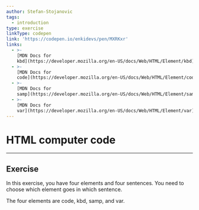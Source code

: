 ```yaml
---
author: Stefan-Stojanovic
tags:
  - introduction
type: exercise
linkType: codepen
link: 'https://codepen.io/enkidevs/pen/MXRKxr'
links:
  - >-
    [MDN Docs for
    kbd](https://developer.mozilla.org/en-US/docs/Web/HTML/Element/kbd){website}
  - >-
    [MDN Docs for
    code](https://developer.mozilla.org/en-US/docs/Web/HTML/Element/code){documentation}
  - >-
    [MDN Docs for
    samp](https://developer.mozilla.org/en-US/docs/Web/HTML/Element/samp){website}
  - >-
    [MDN Docs for
    var](https://developer.mozilla.org/en-US/docs/Web/HTML/Element/var){website}
---
```


# HTML computer code


---

## Exercise

In this exercise, you have four elements and four sentences. You need to choose which element goes in which sentence.

The four elements are code, kbd, samp, and var.
 
